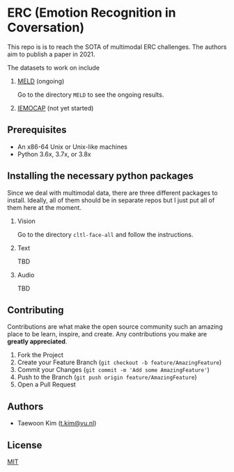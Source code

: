 # ERC (Emotion Recognition in Coversation)

This repo is is to reach the SOTA of multimodal ERC challenges. The authors aim to publish a paper in 2021. 

The datasets to work on include

1. [MELD](https://affective-meld.github.io/) (ongoing)

    Go to the directory `MELD` to see the ongoing results.

2. [IEMOCAP](https://sail.usc.edu/iemocap/) (not yet started)


## Prerequisites

* An x86-64 Unix or Unix-like machines 
* Python 3.6x, 3.7x, or 3.8x

## Installing the necessary python packages

Since we deal with multimodal data, there are three different packages to install. Ideally, all of them should be in separate repos but I just put all of them here at the moment.

1. Vision

    Go to the directory `cltl-face-all` and follow the instructions.

2. Text

    TBD

3. Audio

    TBD


## Contributing

Contributions are what make the open source community such an amazing place to be learn, inspire, and create. Any contributions you make are **greatly appreciated**.

1. Fork the Project
1. Create your Feature Branch (`git checkout -b feature/AmazingFeature`)
1. Commit your Changes (`git commit -m 'Add some AmazingFeature'`)
1. Push to the Branch (`git push origin feature/AmazingFeature`)
1. Open a Pull Request

## Authors
* Taewoon Kim (t.kim@vu.nl)

## License
[MIT](https://choosealicense.com/licenses/mit/)
